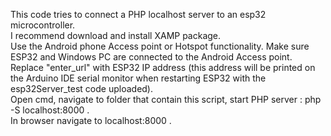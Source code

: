 This code tries to connect a PHP localhost server to an esp32 microcontroller. <br>
I recommend download and install XAMP package. <br>
Use the Android phone Access point or Hotspot functionality. Make sure ESP32 and Windows PC are connected to the Android Access point. <br>
Replace "enter_url" with ESP32 IP address (this address will be printed on the Arduino IDE serial monitor when restarting ESP32 with the esp32Server_test code uploaded). <br>
Open cmd, navigate to folder that contain this script, start PHP server : php -S localhost:8000 . <br>
In browser navigate to localhost:8000 . <br>
